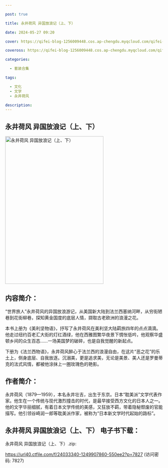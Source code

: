 ```yaml
---

post: true

title: 永井荷风 异国放浪记（上、下）

date: 2024-05-27 09:20

cover: https://qifei-blog-1256009448.cos.ap-chengdu.myqcloud.com/qifei-blog/6638a2c50ea9cb140383431a.jpg

coveross: https://qifei-blog-1256009448.cos.ap-chengdu.myqcloud.com/qifei-blog/6638a2c50ea9cb140383431a.jpg

categories:

  - 套装合集

tags:

  - 文化
  - 文学
  - 永井荷风

description:
---
```


##  永井荷风 异国放浪记（上、下）

<img alt="永井荷风 异国放浪记（上、下） " class="aligncenter loading" data-was-processed="true" decoding="async" fetchpriority="high" height="471" src="https://qifei-blog-1256009448.cos.ap-chengdu.myqcloud.com/qifei-blog/6638a2c50ea9cb140383431a.jpg " style="cursor: zoom-in;" width="314"/>

## 内容简介：

“世界旅人”永井荷风的异国放浪游记，从美国新大陆到法兰西塞纳河畔，从穷街陋巷到花街柳巷，探知黄金国度的底层人情，撷取古老欧洲的浪漫之花。<br/>

本书上册为《美利坚物语》，抒写了永井荷风在美利坚大陆羁旅四年的点点滴滴。他走过纽约百老汇大街的灯红酒绿，他在西雅图繁华夜景下惆怅低吟，他观察华盛顿乡间的众生百态……一场美国梦的破碎，也是自我觉醒的新起点。<br/>

下册为《法兰西物语》，永井荷风醉心于法兰西的浪漫自由，在这片“恶之花”的乐土上，侧身底层、自我放逐。沉溺美，更是追求美，无论是美景、美人还是罗曼蒂克的法式风情，都被他涂抹上一圈玫瑰色的艳影。

## 作者简介：

永井荷风（1879—1959），本名永井壮吉，出生于东京。日本“耽美派”文学代表作家。他生在一个传统与现代激烈撞击的时代，是最早接受西方文化的日本人之一。他的文字华丽细腻，有着日本文学传统的美感，又狂放不羁，带着隐秘颓废的官能描写。他引领谷崎润一郎等耽美派作家，被称为“日本新文学时代起始的路标”。

## 永井荷风 异国放浪记（上、下） 电子书下载：
永井荷风 异国放浪记（上、下）.zip: 

https://url40.ctfile.com/f/24033340-1249907860-550ee2?p=7827 (访问密码: 7827)
